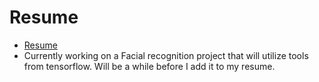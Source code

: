 # Resume
* [Resume](https://github.com/CatTastic23/Resume/blob/main/Nguyen_Catherine_Resume.pdf)
* Currently working on a Facial recognition project that will utilize tools from tensorflow. Will be a while before I add it to my resume. 